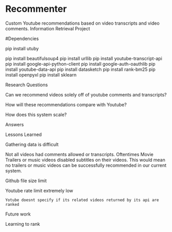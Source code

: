 # Recommenter
Custom Youtube recommendations based on video transcripts and video comments. Information Retrieval Project

#Dependencies

pip install utuby

pip install beautifulsoup4
pip install urllib
pip install youtube-transcript-api
pip install google-api-python-client
pip install google-auth-oauthlib
pip install youtube-data-api
pip install datasketch
pip install rank-bm25
pip install openpyxl
pip install sklearn


Research Questions

Can we recommend videos solely off of youtube comments and transcripts?

How will these recommendations compare with Youtube?

How does this system scale?

Answers

Lessons Learned

Gathering data is difficult

Not all videos had comments allowed or transcripts. Oftentimes Movie Trailers or music videos disabled subtitles on their videos. This would mean no trailers or music videos can be successfully recommended in our current system. 

Github file size limit

Youtube rate limit extremely low
	
	Yotube doesnt specify if its related videos returned by its api are ranked

Future work

Learning to rank

